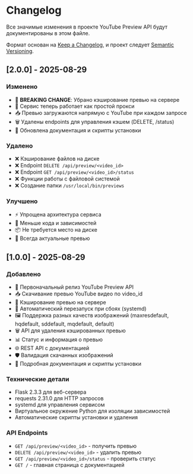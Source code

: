# Changelog

Все значимые изменения в проекте YouTube Preview API будут документированы в этом файле.

Формат основан на [Keep a Changelog](https://keepachangelog.com/ru/1.0.0/),
и проект следует [Semantic Versioning](https://semver.org/lang/ru/).

## [2.0.0] - 2025-08-29

### Изменено
- 🔄 **BREAKING CHANGE**: Убрано кэширование превью на сервере
- 🚀 Сервис теперь работает как простой прокси
- 📥 Превью загружаются напрямую с YouTube при каждом запросе
- 🗑️ Удалены endpoints для управления кэшем (DELETE, /status)
- 📝 Обновлена документация и скрипты установки

### Удалено
- ❌ Кэширование файлов на диске
- ❌ Endpoint `DELETE /api/preview/<video_id>`
- ❌ Endpoint `GET /api/preview/<video_id>/status`
- ❌ Функции работы с файловой системой
- ❌ Создание папки `/usr/local/bin/previews`

### Улучшено
- ⚡ Упрощена архитектура сервиса
- 🧹 Меньше кода и зависимостей
- 📦 Не требуется место на диске
- 🔄 Всегда актуальные превью

## [1.0.0] - 2025-08-29

### Добавлено
- 🎉 Первоначальный релиз YouTube Preview API
- 📥 Скачивание превью YouTube видео по video_id
- 💾 Кэширование превью на сервере
- 🔄 Автоматический перезапуск при сбоях (systemd)
- 🖼️ Поддержка разных качеств изображений (maxresdefault, hqdefault, sddefault, mqdefault, default)
- 🗑️ API для удаления кэшированных превью
- 📊 Статус и информация о превью
- 🌐 REST API с документацией
- 🛡️ Валидация скачанных изображений
- 📝 Подробная документация и скрипты установки

### Технические детали
- Flask 2.3.3 для веб-сервера
- requests 2.31.0 для HTTP запросов
- systemd для управления сервисом
- Виртуальное окружение Python для изоляции зависимостей
- Автоматические скрипты установки и удаления

### API Endpoints
- `GET /api/preview/<video_id>` - получить превью
- `DELETE /api/preview/<video_id>` - удалить превью
- `GET /api/preview/<video_id>/status` - проверить статус
- `GET /` - главная страница с документацией
